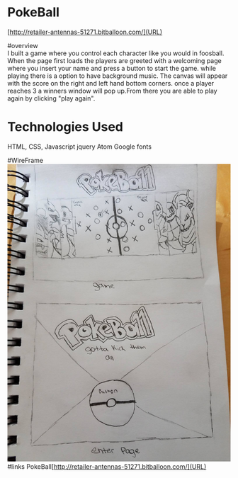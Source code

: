 # PokeBall

[http://retailer-antennas-51271.bitballoon.com/](URL)

#overview  
I built a game where you control each character like you would in foosball. When the page first loads the players are greeted with a welcoming page where you insert your name and press a button to start the game. while playing there is a option to have background music. The canvas will appear with the score on the right and left hand bottom corners. once a player reaches 3 a winners window will pop up.From there you are able to play again by clicking "play again".
# Technologies Used
HTML, CSS, Javascript
jquery
Atom
Google fonts

#WireFrame
![WireFrame](pics/15145292_273842659679263_1149834867_o.jpg)
#links
PokeBall[http://retailer-antennas-51271.bitballoon.com/](URL)
